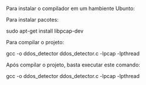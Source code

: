 Para instalar o compilador em um hambiente Ubunto:

Para instalar pacotes: 

sudo apt-get install libpcap-dev

Para compilar o projeto:

gcc -o ddos_detector ddos_detector.c -lpcap -lpthread

Após compilar o projeto, basta executar este comando: 

gcc -o ddos_detector ddos_detector.c -lpcap -lpthread
